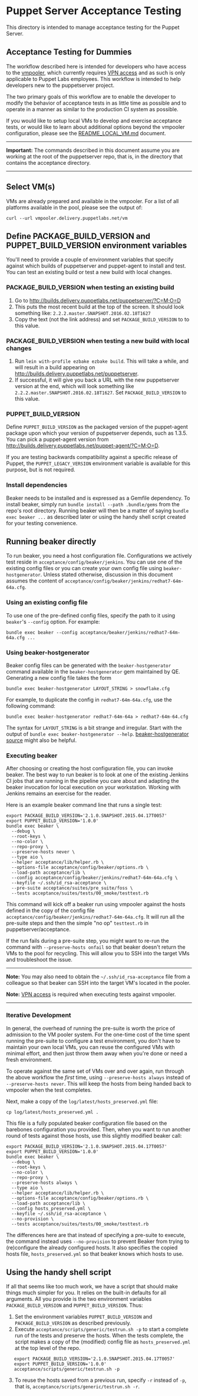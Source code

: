 # Puppet Server Acceptance Testing

This directory is intended to manage acceptance testing for the Puppet Server.

## Acceptance Testing for Dummies

The workflow described here is intended for developers who have access to the
[vmpooler](http://vmpooler.delivery.puppetlabs.net), which currently requires
[VPN access](https://confluence.puppetlabs.com/display/HELP/VPN+access) and as
such is only applicable to Puppet Labs employees. This workflow is intended to
help developers new to the puppetserver project.

The two primary goals of this workflow are to enable the developer to modify
the behavior of acceptance tests in as little time as possible and to operate
in a manner as similar to the production CI system as possible.

If you would like to setup local VMs to develop and exercise acceptance tests,
or would like to learn about additional options beyond the vmpooler
configuration, please see the [README_LOCAL_VM.md](README_LOCAL_VM.md)
document.

-------------------------------------------------------------------------------

**Important:** The commands described in this document assume you are
  working at the root of the puppetserver repo, that is, in the
  directory that contains the acceptance directory.

-------------------------------------------------------------------------------

## Select VM(s)

VMs are already prepared and available in the vmpooler. For a list of all
platforms available in the pool, please see the output of:

    curl --url vmpooler.delivery.puppetlabs.net/vm

## Define PACKAGE_BUILD_VERSION and PUPPET_BUILD_VERSION environment variables

You'll need to provide a couple of environment variables that specify against
which builds of puppetserver and puppet-agent to install and
test. You can test an existing build or test a new build with local
changes.

### PACKAGE_BUILD_VERSION when testing an existing build

1. Go to http://builds.delivery.puppetlabs.net/puppetserver/?C=M;O=D
2. This puts the most recent build at the top of the screen. It should
   look something like: `2.2.2.master.SNAPSHOT.2016.02.18T1627`
3. Copy the text (not the link address) and set `PACKAGE_BUILD_VERSION` to
   to this value.

### PACKAGE_BUILD_VERSION when testing a new build with local changes

1. Run `lein with-profile ezbake ezbake build`. This will take a while, and
   will result in a build appearing on http://builds.delivery.puppetlabs.net/puppetserver.
2. If successful, it will give you back a URL with the new puppetserver
   version at the end, which will look something like `2.2.2.master.SNAPSHOT.2016.02.18T1627`.
   Set `PACKAGE_BUILD_VERSION` to this value.

### PUPPET_BUILD_VERSION

Define `PUPPET_BUILD_VERSION` as the packaged version of the puppet-agent package
upon which your version of puppetserver depends, such as 1.3.5. You can pick
a puppet-agent version from http://builds.delivery.puppetlabs.net/puppet-agent/?C=M;O=D.

If you are testing backwards compatibility against a specific release of
Puppet, the `PUPPET_LEGACY_VERSION` environment variable is available for this
purpose, but is not required.

### Install dependencies

Beaker needs to be installed and is expressed as a Gemfile
dependency. To install beaker, simply run `bundle install --path
.bundle/gems` from the repo's root directory. Running beaker will then
be a matter of saying `bundle exec beaker ...` as described later or
using the handy shell script created for your testing convenience. 

## Running beaker directly

To run beaker, you need a host configuration file. Configurations we
actively test reside in `acceptance/config/beaker/jenkins`. You can use
one of the existing config files or you can create your own config
file using `beaker-hostgenerator`. Unless stated otherwise,
discussion in this document assumes the content of
`acceptance/config/beaker/jenkins/redhat7-64m-64a.cfg`.

### Using an existing config file

To use one of the pre-defined config files, specify the path to it
using `beaker`'s `--config` option. For example:

    bundle exec beaker --config acceptance/beaker/jenkins/redhat7-64m-64a.cfg ...

### Using beaker-hostgenerator

Beaker config files can be generated with the `beaker-hostgenerator`
command available in the `beaker-hostgenerator` gem maintained by
QE. Generating a new config file takes the form

    bundle exec beaker-hostgenerator LAYOUT_STRING > snowflake.cfg

For example, to duplicate the config in `redhat7-64m-64a.cfg`, use the
following command:

    bundle exec beaker-hostgenerator redhat7-64m-64a > redhat7-64m-64.cfg

The syntax for `LAYOUT_STRING` is a bit strange and irregular. Start
with the output of `bundle exec beaker-hostgenerator --help`.
[beaker-hostgenerator source](https://github.com/puppetlabs/beaker-hostgenerator)
might also be helpful.

### Executing beaker

After choosing or creating the host configuration file, you can invoke
beaker. The best way to run beaker is to look at one of the existing
Jenkins CI jobs that are running in the pipeline you care about and
adapting the beaker invocation for local execution on your
workstation. Working with Jenkins remains an exercise for the reader.

Here is an example beaker command line that runs a single test:

    export PACKAGE_BUILD_VERSION='2.1.0.SNAPSHOT.2015.04.17T0057'
    export PUPPET_BUILD_VERSION='1.0.0'
    bundle exec beaker \
      --debug \
      --root-keys \
      --no-color \
      --repo-proxy \
      --preserve-hosts never \
      --type aio \
      --helper acceptance/lib/helper.rb \
      --options-file acceptance/config/beaker/options.rb \
      --load-path acceptance/lib \
      --config acceptance/config/beaker/jenkins/redhat7-64m-64a.cfg \
      --keyfile ~/.ssh/id_rsa-acceptance \
      --pre-suite acceptance/suites/pre_suite/foss \
      --tests acceptance/suites/tests/00_smoke/testtest.rb

This command will kick off a beaker run using vmpooler against the
hosts defined in the copy of the config file
`acceptance/config/beaker/jenkins/redhat7-64m-64a.cfg`. It will run
all the pre-suite steps and then the simple "no op" `testtest.rb` in
puppetserver/acceptance.

If the run fails during a pre-suite step, you might want to re-run the
command with `--preserve-hosts onfail` so that beaker doesn't return
the VMs to the pool for recycling. This will allow you to SSH into the
target VMs and troubleshoot the issue.

-------------------------------------------------------------------------------

**Note:** You may also need to obtain the `~/.ssh/id_rsa-acceptance`
file from a colleague so that beaker can SSH into the target VM's
located in the pooler.

**Note:** [VPN access](https://confluence.puppetlabs.com/display/HELP/VPN+access)
is required when executing tests against vmpooler.

-------------------------------------------------------------------------------

### Iterative Development

In general, the overhead of running the pre-suite is worth the price
of admission to the VM pooler system. For the one-time cost of the
time spent running the pre-suite to configure a test environment, you
don't have to maintain your own local VMs, you can reuse the
configured VMs with minimal effort, and then just throw them away when
you're done or need a fresh environment.

To operate against the same set of VMs over and over again, run
through the above workflow the _first_ time, using `--preserve-hosts
always` instead of `--preserve-hosts never`. This will keep the hosts
from being handed back to vmpooler when the test completes.

Next, make a copy of the `log/latest/hosts_preserved.yml` file:

    cp log/latest/hosts_preserved.yml .

This file is a fully populated beaker configuration file based on the
barebones configuration you provided. Then, when you want to run
another round of tests against those hosts, use this slightly modified
beaker call:

    export PACKAGE_BUILD_VERSION='2.1.0.SNAPSHOT.2015.04.17T0057'
    export PUPPET_BUILD_VERSION='1.0.0'
    bundle exec beaker \
      --debug \
      --root-keys \
      --no-color \
      --repo-proxy \
      --preserve-hosts always \
      --type aio \
      --helper acceptance/lib/helper.rb \
      --options-file acceptance/config/beaker/options.rb \
      --load-path acceptance/lib \
      --config hosts_preserved.yml \
      --keyfile ~/.ssh/id_rsa-acceptance \
      --no-provision \
      --tests acceptance/suites/tests/00_smoke/testtest.rb

The differences here are that instead of specifying a pre-suite to
execute, the command instead uses `--no-provision` to prevent Beaker
from trying to (re)configure the already configured hosts. It also
specifies the copied hosts file, `hosts_preserved.yml` so that beaker
knows which hosts to use. 

## Using the handy shell script
If all that seems like too much work, we have a script that should
make things much simpler for you. It relies on the built-in defaults
for all arguments. All you provide is the two environment variables
`PACKAGE_BUILD_VERSION` and `PUPPET_BUILD_VERSION`. Thus:

1. Set the environment variables `PUPPET_BUILD_VERSION` and
   `PACKAGE_BUILD_VERSION` as described previously.
2. Execute `acceptance/scripts/generic/testrun.sh -p` to start a
   complete run of the tests and preserve the hosts. When the tests
   complete, the script makes a copy of the (modified) config file as
   `hosts_preserved.yml` at the top level of the repo.

```
   export PACKAGE_BUILD_VERSION='2.1.0.SNAPSHOT.2015.04.17T0057'
   export PUPPET_BUILD_VERSION='1.0.0'
   acceptance/scripts/generic/testrun.sh -p
```
   
3. To reuse the hosts saved from a previous run, specify `-r` instead
   of `-p`, that is, `acceptance/scripts/generic/testrun.sh -r`.

